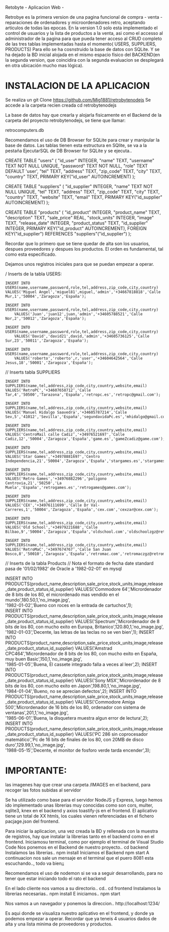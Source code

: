 Retobyte - Aplicacion Web -

Retrobye es la primera version de una pagina funcional de compra - venta - reparaciones de ordenadores y microordenadores retro, aceptando articulos de todas 
las epocas.
En la version 1.0 solo esta implementado el control de usuarios y la lista de productos a 
la venta, asi como el accesso al administrador de la pagina para que pueda tener acceso al 
CRUD completo de las tres tablas implementadas hasta el momento( USERS, SUPPLIERS, PRODUCTS)
Para ello se ha cosnstruido la base de datos con SQLite. Y se ha dejado la BD inicial alojada en
el mismo espacio físico del BACKEND(en la segunda version, que coincidira con la segunda evaluacion
se desplegará en otra ubicación mucho mas lógica).

INSTALACION DE LA APLICACION
============================


Se realiza un git Clone https://github.com/Mig1881/retrobytenodejs 
Se accede a la carpeta recien creada
cd retrobytenodejs

La base de datos hay que crearla y alojarla fisicamente en el Backend de la carpeta del proyecto retrobytenodejs, se tiene que llamar:

retrocomputers.db

Recomendamos el uso de DB Browser for SQLite para crear y manipular la base de datos.
Las tablas tienen esta estructura en SQlite, se va a la pestaña EjecutarSQL de DB Browser for SQLite y se ejecuta..

CREATE TABLE "users" (
	"id_user"	INTEGER,
	"name"	TEXT,
	"username"	TEXT NOT NULL UNIQUE,
	"password"	TEXT NOT NULL,
	"role"	TEXT DEFAULT 'user',
	"tel"	TEXT,
	"address"	TEXT,
	"zip_code"	TEXT,
	"city"	TEXT,
	"country"	TEXT,
	PRIMARY KEY("id_user" AUTOINCREMENT)
);



CREATE TABLE "suppliers" (
	"id_supplier"	INTEGER,
	"name"	TEXT NOT NULL UNIQUE,
	"tel"	TEXT,
	"address"	TEXT,
	"zip_code"	TEXT,
	"city"	TEXT,
	"country"	TEXT,
	"website"	TEXT,
	"email"	TEXT,
	PRIMARY KEY("id_supplier" AUTOINCREMENT)
);

CREATE TABLE "products" (
	"id_product"	INTEGER,
	"product_name"	TEXT,
	"description"	TEXT,
	"sale_price"	REAL,
	"stock_units"	INTEGER,
	"image"	TEXT,
	"release_date"	INTEGER,
	"product_status"	TEXT,
	"id_supplier"	INTEGER,
	PRIMARY KEY("id_product" AUTOINCREMENT),
	FOREIGN KEY("id_supplier") REFERENCES "suppliers"("id_supplier")
);

Recordar que lo primero que se tiene quedar de alta son los usuarios, despues proveedores y despues los productos.
El orden es fundamental, tal como esta especificado.

Dejamos unos registros iniciales para que se puedan empezar a operar.

/ Inserts de la tabla USERS:

	INSERT INTO USERS(name,username,password,role,tel,address,zip_code,city,country)
	VALUES('Miguel Angel','miguel81',miguel,'admin','+34667818818','Calle Mur,1','50004','Zaragoza','España');

	INSERT INTO USERS(name,username,password,role,tel,address,zip_code,city,country)
    	VALUES('Juan','juan12',juan,'admin','+34605788521','Calle Nor,2','50012','Zaragoza','España');

	INSERT INTO USERS(name,username,password,role,tel,address,zip_code,city,country)
    	VALUES('David','david21',david,'admin','+34605736125','Calle Sur,23','50011','Zaragoza','España');

	INSERT INTO USERS(name,username,password,role,tel,address,zip_code,city,country)
    	VALUES('roberto','roberto',r,'user','+34604642564','Calle Jesus,18','50001','Zaragoza','España');

// Inserts tabla SUPPLIERS

    INSERT INTO SUPPLIERS(name,tel,address,zip_code,city,country,website,email)
    VALUES('RetroPC','+34607658712','Calle Tar,4','50500','Tarazona','España','retropc.es','retropc@gmail.com');
	
    INSERT INTO SUPPLIERS(name,tel,address,zip_code,city,country,website,email)
	VALUES('Manuel Hidalgo Saavedra','+34605787214','Calle Sev,5','41012','Sevilla','España','segundavidaPc.es','mhidalgo@gmail.com');
	
    INSERT INTO SUPPLIERS(name,tel,address,zip_code,city,country,website,email)
	VALUES('CentroMail calle Cadiz','+34976521697','Calle Cadiz,12','50004','Zaragoza','España','game.es','gameZcadiz@game.com');

    INSERT INTO SUPPLIERS(name,tel,address,zip_code,city,country,website,email)
	VALUES('Star Games','+34978881697','Centro Independencia,21','50004','Zaragoza','España','stargames.es','stargames@star.com');

    INSERT INTO SUPPLIERS(name,tel,address,zip_code,city,country,website,email)
	VALUES('Retro Games','+34976882296','poligono Centrovia,21','50250','La Muela','España','retrogames.es','retrogames@games.com');

    INSERT INTO SUPPLIERS(name,tel,address,zip_code,city,country,website,email)
	VALUES('CEX','+34976111699','Calle Dr Val-Carreres,1','50004','Zaragoza','España','cex.com','cexzar@cex.com');	

    INSERT INTO SUPPLIERS(name,tel,address,zip_code,city,country,website,email)
	VALUES('Old School','+34979221688','Calle Bilbao,9','50004','Zaragoza','España','oldschool.com','oldschoolzgz@retropc.com');	

    INSERT INTO SUPPLIERS(name,tel,address,zip_code,city,country,website,email)
	VALUES('RetroMaC','+3497674767','Calle San Juan Bosco,8','50010','Zaragoza','España','retromac.com','retromaczgz@retromac.com');
	

// Inserts de la tabla Products
// Nota el formato de fecha date standard pasa de '01/02/1982' de Oracle a '1982-02-01' en mysql

INSERT INTO PRODUCTS(product_name,description,sale_price,stock_units,image,release_date,product_status,id_supplier)
    VALUES('Commodore 64','Micrordenador de 8 bits de los 80, el micrordenado mas vendido en el mundo',180.50,1,'no_image.jpg',   
            '1982-01-02','Bueno con roces en la entrada de cartuchos',1);	
    INSERT INTO PRODUCTS(product_name,description,sale_price,stock_units,image,release_date,product_status,id_supplier)
    VALUES('Spectrum','Micrordenador de 8 bits de los 80, con mucho exito en Europa, Britanico',120.80,1,'no_image.jpg',   
            '1982-01-03','Decente, las letras de las teclas no se ven bien',1);
    INSERT INTO PRODUCTS(product_name,description,sale_price,stock_units,image,release_date,product_status,id_supplier)
    VALUES('Amstrad CPC464','Micrordenador de 8 bits de los 80, con mucho exito en España, muy buen Basic',150,1,'no_image.jpg',   
            '1985-01-05','Buena, El cassete integrado falla a veces al leer',2);
    INSERT INTO PRODUCTS(product_name,description,sale_price,stock_units,image,release_date,product_status,id_supplier)
    VALUES('Sony MSX','Micrordenador de 8 bits de los 80, con mucho exito en Japon',198.80,1,'no_image.jpg',   
            '1984-01-04','Bueno, no se aprecian defectos',2);
    INSERT INTO PRODUCTS(product_name,description,sale_price,stock_units,image,release_date,product_status,id_supplier)
    VALUES('Commodore Amiga 500','Micrordenador de 16 bits de los 80, ordenador con sistema de ventanas',201,1,'no_image.jpg',   
            '1985-06-01','Buena, la disquetera muestra algun error de lectura',2);
    INSERT INTO PRODUCTS(product_name,description,sale_price,stock_units,image,release_date,product_status,id_supplier)
    VALUES('PC 286 sin coprocesador matemático','Pc de 16 bits de finales de los 80, con 20MB de disco duro',129.99,1,'no_image.jpg',   
            '1988-05-15','Decente, el monitor de fosforo verde tarda encender',3);


IMPORTANTE:
==========
las imagenes hay que crear una carpeta /IMAGES en el backend, para recoger las fotos subidas al servidor
        

Se ha utilizado como base para el servidor NodeJS y Express, luego hemos ido implementado unas librerias
muy conocidas como son cors, multer, sqlite3, knex en el backend y axios toastify-js en el frontend.
El aplicativo tiene un total de XX htmls, los cuales vienen referenciadas en el fichero pacjage.json del
frontend.

Para iniciar la aplicacion, una vez creada la BD y rellenada con la muestra de registros, hay que instalar la librerias tanto en el backend
como en el frontend.
Iniciamosu terminal, como por ejemplo el terminal de Visual Studio Code
Nos ponemos en el Backend de nuestro proyecto..
cd backend
Instalamos las librerias..
npm install
Iniciamos el Backend
npm start
A continuacion nos sale un mensaje en el terminal que el puero 8081 esta escuchando.., todo va bien¡¡

Recomendamos el uso de nodemon si se va a seguir desarrollando, para no tener que estar iniciando todo el rato el backend

En el lado cliente nos vamos a su directorio..
cd..
cd frontend
Instalamos la librerias necesarias..
npm install
E iniciamos..
npm start

Nos vamos a un navegador y ponemos la direccion..
http://localhost:1234/

Es aqui donde se visualiza nuestro aplicativo en el frontend, y donde ya podemos empezar a operar.
Recordar que ya teneis 4 usuarios dados de alta y una lista minima de proveedores y productos.
